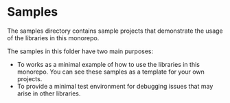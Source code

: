 # Samples

The samples directory contains sample projects that demonstrate the usage of the libraries in this monorepo. 

The samples in this folder have two main purposes:
- To works as a minimal example of how to use the libraries in this monorepo. You can see these samples as a template 
  for your own projects.
- To provide a minimal test environment for debugging issues that may arise in other libraries.